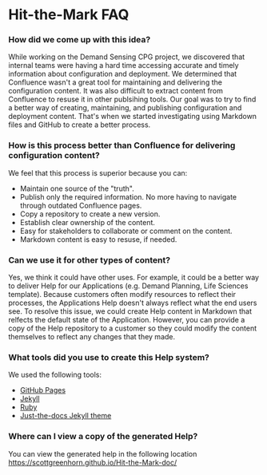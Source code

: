 # Hit-the-Mark FAQ

### How did we come up with this idea?
While working on the Demand Sensing CPG project, we discovered that internal teams were having a hard time accessing accurate and timely information about configuration and deployment. We determined that Confluence wasn't a great tool for maintaining and delivering the configuration content. It was also difficult to extract content from Confluence to resuse it in other publsihing tools. Our goal was to try to find a better way of creating, maintaining, and publishing configuration and deployment content. That's when we started investigating using Markdown files and GitHub to create a better process.

### How is this process better than Confluence for delivering configuration content?
We feel that this process is superior because you can:
+ Maintain one source of the "truth".
+ Publish only the required information. No more having to navigate through outdated Confluence pages.
+ Copy a repository to create a new version.
+ Establish clear ownership of the content.
+ Easy for stakeholders to collaborate or comment on the content.
+ Markdown content is easy to resuse, if needed.

### Can we use it for other types of content?
Yes, we think it could have other uses. For example, it could be a better way to deliver Help for our Applications (e.g. Demand Planning, Life Sciences template). Because customers often modify resources to reflect their processes, the Applications Help doesn't always reflect what the end users see. To resolve this issue, we could create Help content in Markdown that relfects the default state of the Application. However, you can provide a copy of the Help repository to a customer so they could modify the content themselves to reflect any changes that they made.

### What tools did you use to create this Help system?
We used the following tools:
+ [GitHub Pages](https://pages.github.com/)
+ [Jekyll](https://jekyllrb.com/)
+ [Ruby](https://www.ruby-lang.org/en/)
+ [Just-the-docs Jekyll theme](https://just-the-docs.github.io/just-the-docs/)

### Where can I view a copy of the generated Help? 
You can view the generated help in the following location https://scottgreenhorn.github.io/Hit-the-Mark-doc/

